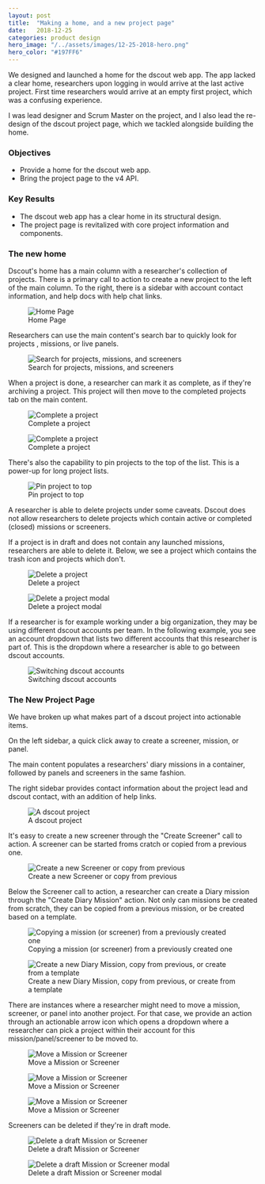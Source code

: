 ```yaml
---
layout: post
title:  "Making a home, and a new project page"
date:   2018-12-25
categories: product design
hero_image: "/../assets/images/12-25-2018-hero.png"
hero_color: "#197FF6"
---
```

We designed and launched a home for the dscout web app. The app lacked a clear home, researchers upon logging in would arrive at the last active project. First time researchers would arrive at an empty first project, which was a confusing experience.

I was lead designer and Scrum Master on the project, and I also lead the re-design of the dscout project page, which we tackled alongside building the home.

### Objectives
* Provide a home for the dscout web app.
* Bring the project page to the v4 API.

### Key Results
* The dscout web app has a clear home in its structural design.
* The project page is revitalized with core project information and components.

### The new home

Dscout's home has a main column with a researcher's collection of projects. There is a primary call to action to create a new project to the left of the main column. To the right, there is a sidebar with account contact information, and help docs with help chat links.

<figure>
	<img src="{{ site.baseurl }}/assets/images/home-1.png" title="Home Page" />
	<figcaption class="media-caption center">Home Page</figcaption>
</figure>

Researchers can use the main content's search bar to quickly look for projects , missions, or live panels.

<figure>
	<img src="{{ site.baseurl }}/assets/images/home-2.png" title="Search for projects, missions, and screeners" />
	<figcaption class="media-caption center">Search for projects, missions, and screeners</figcaption>
</figure>

When a project is done, a researcher can mark it as complete, as if they're archiving a project. This project will then move to the completed projects tab on the main content.

<figure>
	<img src="{{ site.baseurl }}/assets/images/home-3.png" title="Complete a project" />
	<figcaption class="media-caption center">Complete a project</figcaption>
</figure>

<figure>
	<img src="{{ site.baseurl }}/assets/images/home-4.png" title="Complete a project" />
	<figcaption class="media-caption center">Complete a project</figcaption>
</figure>

There's also the capability to pin projects to the top of the list. This is a power-up for long project lists.

<figure>
	<img src="{{ site.baseurl }}/assets/images/home-5.png" title="Pin project to top" />
	<figcaption class="media-caption center">Pin project to top</figcaption>
</figure>

A researcher is able to delete projects under some caveats. Dscout does not allow researchers to delete projects which contain active or completed (closed) missions or screeners.

If a project is in draft and does not contain any launched missions, researchers are able to delete it. Below, we see a project which contains the trash icon and projects which don't.

<figure>
	<img src="{{ site.baseurl }}/assets/images/home-6.png" title="Delete a project" />
	<figcaption class="media-caption center">Delete a project</figcaption>
</figure>

<figure>
	<img src="{{ site.baseurl }}/assets/images/home-7.png" title="Delete a project modal" />
	<figcaption class="media-caption center">Delete a project modal</figcaption>
</figure>

If a researcher is for example working under a big organization, they may be using different dscout accounts per team. In the following example, you see an account dropdown that lists two different accounts that this researcher is part of. This is the dropdown where a researcher is able to go between dscout accounts.

<figure>
	<img src="{{ site.baseurl }}/assets/images/home-8.png" title="Switching dscout accounts" />
	<figcaption class="media-caption center">Switching dscout accounts</figcaption>
</figure>

### The New Project Page

We have broken up what makes part of a dscout project into actionable items.

On the left sidebar, a quick click away to create a screener, mission, or panel.

The main content populates a researchers' diary missions in a container, followed by panels and screeners in the same fashion.

The right sidebar provides contact information about the project lead and dscout contact, with an addition of help links.

<figure>
	<img src="{{ site.baseurl }}/assets/images/project-1.png" title="A dscout project" />
	<figcaption class="media-caption center">A dscout project</figcaption>
</figure>

It's easy to create a new screener through the "Create Screener" call to action. A screener can be started froms cratch or copied from a previous one.

<figure>
	<img src="{{ site.baseurl }}/assets/images/project-2.png" title="Create a new Screener or copy from previous" />
	<figcaption class="media-caption center">Create a new Screener or copy from previous</figcaption>
</figure>

Below the Screener call to action, a researcher can create a Diary mission through the "Create Diary Mission" action. Not only can missions be created from scratch, they can be copied from a previous mission, or be created based on a template.

<figure>
	<img src="{{ site.baseurl }}/assets/images/project-9.png" title="Copying a mission (or screener) from a previously created one" />
	<figcaption class="media-caption center">Copying a mission (or screener) from a previously created one</figcaption>
</figure>

<figure>
	<img src="{{ site.baseurl }}/assets/images/project-3.png" title="Create a new Diary Mission, copy from previous, or create from a template" />
	<figcaption class="media-caption center">Create a new Diary Mission, copy from previous, or create from a template</figcaption>
</figure>

There are instances where a researcher might need to move a mission, screener, or panel into another project. For that case, we provide an action through an actionable arrow icon which opens a dropdown where a researcher can pick a project within their account for this mission/panel/screener to be moved to.

<figure>
	<img src="{{ site.baseurl }}/assets/images/project-4.png" title="Move a Mission or Screener" />
	<figcaption class="media-caption center">Move a Mission or Screener</figcaption>
</figure>

<figure>
	<img src="{{ site.baseurl }}/assets/images/project-5.png" title="Move a Mission or Screener" />
	<figcaption class="media-caption center">Move a Mission or Screener</figcaption>
</figure>

<figure>
	<img src="{{ site.baseurl }}/assets/images/project-6.png" title="Move a Mission or Screener" />
	<figcaption class="media-caption center">Move a Mission or Screener</figcaption>
</figure>

Screeners can be deleted if they're in draft mode.

<figure>
	<img src="{{ site.baseurl }}/assets/images/project-7.png" title="Delete a draft Mission or Screener" />
	<figcaption class="media-caption center">Delete a draft Mission or Screener</figcaption>
</figure>

<figure>
	<img src="{{ site.baseurl }}/assets/images/project-8.png" title="Delete a draft Mission or Screener modal" />
	<figcaption class="media-caption center">Delete a draft Mission or Screener modal</figcaption>
</figure>
